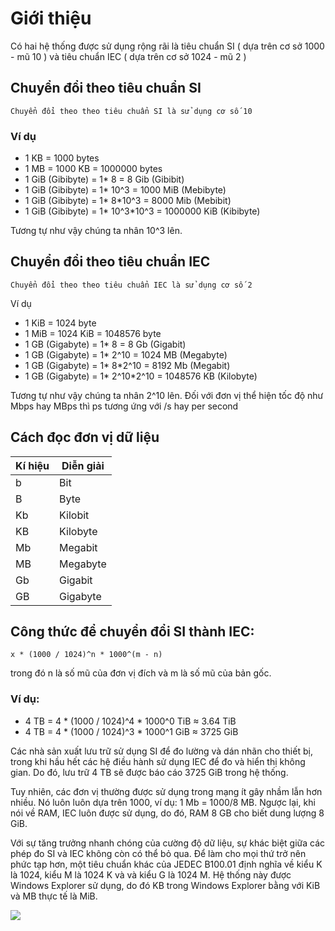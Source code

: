 # Giới thiệu 
Có hai hệ thống được sử dụng rộng rãi là tiêu chuẩn SI ( dựa trên cơ sở 1000 - mũ 10 ) và tiêu chuẩn IEC ( dựa trên cơ sở 1024 - mũ 2 )

## Chuyển đổi theo tiêu chuẩn SI
    Chuyển đổi theo theo tiêu chuẩn SI là sử dụng cơ số 10

### Ví dụ
- 1 KB = 1000 bytes
- 1 MB = 1000 KB = 1000000 bytes
- 1 GiB (Gibibyte) = 1* 8 = 8 Gib (Gibibit)
- 1 GiB (Gibibyte) = 1* 10^3 = 1000 MiB (Mebibyte)
- 1 GiB (Gibibyte) = 1* 8*10^3 = 8000 Mib (Mebibit)
- 1 GiB (Gibibyte) = 1* 10^3*10^3 = 1000000 KiB (Kibibyte)

Tương tự như vậy chúng ta nhân 10^3 lên.

## Chuyển đổi theo tiêu chuẩn IEC
    Chuyển đổi theo theo tiêu chuẩn IEC là sử dụng cơ số 2

Ví dụ

- 1 KiB = 1024 byte
- 1 MiB = 1024 KiB = 1048576 byte
- 1 GB (Gigabyte) = 1* 8 = 8 Gb (Gigabit)
- 1 GB (Gigabyte) = 1* 2^10 = 1024 MB (Megabyte)
- 1 GB (Gigabyte) = 1* 8*2^10 = 8192 Mb (Megabit)
- 1 GB (Gigabyte) = 1* 2^10*2^10 = 1048576 KB (Kilobyte)

Tương tự như vậy chúng ta nhân 2^10 lên.
Đối với đơn vị thể hiện tốc độ như Mbps hay MBps thì ps tương ứng với /s hay per second


## Cách đọc đơn vị dữ liệu

| Kí hiệu | Diễn giải |
|---------|-----------|
|b        |Bit        |
|B        |Byte       |
|Kb       |Kilobit    |
|KB       |Kilobyte   |     
|Mb       |Megabit    |
|MB       |Megabyte   |
|Gb       |Gigabit    |
|GB       |Gigabyte   |





## Công thức để chuyển đổi SI thành IEC: 
    x * (1000 / 1024)^n * 1000^(m - n)
trong đó n là số mũ của đơn vị đích và m là số mũ của bản gốc.

### Ví dụ:
- 4 TB = 4 * (1000 / 1024)^4 * 1000^0 TiB ≈ 3.64 TiB
- 4 TB = 4 * (1000 / 1024)^3 * 1000^1 GiB ≈ 3725 GiB

Các nhà sản xuất lưu trữ sử dụng SI để đo lường và dán nhãn cho thiết bị, trong khi hầu hết các hệ điều hành sử dụng IEC để đo và hiển thị không gian. Do đó, lưu trữ 4 TB sẽ được báo cáo 3725 GiB trong hệ thống.

Tuy nhiên, các đơn vị thường được sử dụng trong mạng ít gây nhầm lẫn hơn nhiều. Nó luôn luôn dựa trên 1000, ví dụ: 1 Mb = 1000/8 MB. Ngược lại, khi nói về RAM, IEC luôn được sử dụng, do đó, RAM 8 GB cho biết dung lượng 8 GiB.

Với sự tăng trưởng nhanh chóng của cường độ dữ liệu, sự khác biệt giữa các phép đo SI và IEC không còn có thể bỏ qua. Để làm cho mọi thứ trở nên phức tạp hơn, một tiêu chuẩn khác của JEDEC B100.01 định nghĩa về kiểu K là 1024, kiểu M là 1024 K và và kiểu G là 1024 M. Hệ thống này được Windows Explorer sử dụng, do đó KB trong Windows Explorer bằng với KiB và MB thực tế là MiB.




<img src="https://i.imgur.com/e4cPX7o.png">


